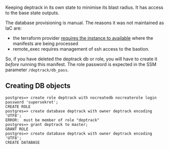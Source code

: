 Keeping deptrack in its own state to minimise its blast radius. It has access to the base state outputs.

The database provisioning is manual. The reasons it was not maintained as IaC are:
- the terraform provider [requires the instance to available](https://github.com/cyrilgdn/terraform-provider-postgresql/issues/81) where the manifests are being processed
- remote_exec requires management of ssh access to the bastion.

So, if you have deleted the deptrack db or role, you will have to create it _before_ running this manifest. The role password is expected in the SSM parameter `/deptrack/db_pass`.

## Creating DB objects

```
postgres=> create role deptrack with nocreatedb nocreaterole login password 'supersekret';
CREATE ROLE
postgres=> create database deptrack with owner deptrack encoding 'UTF8';
ERROR:  must be member of role "deptrack"
postgres=> grant deptrack to master;
GRANT ROLE
postgres=> create database deptrack with owner deptrack encoding 'UTF8';
CREATE DATABASE
```
